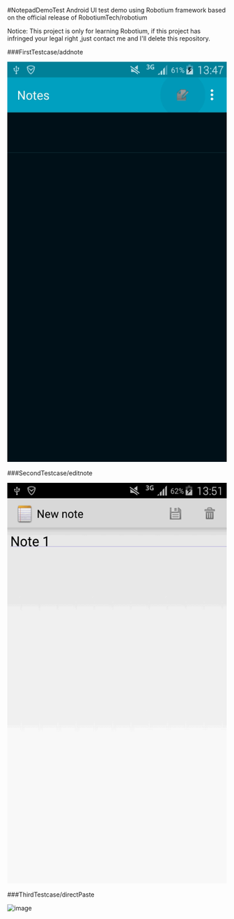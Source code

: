 ﻿#NotepadDemoTest
Android UI test demo using Robotium framework based on the official release of RobotiumTech/robotium

Notice: This project is only for learning Robotium, if this project has infringed your legal right ,just contact me and I'll delete this repository.

###FirstTestcase/addnote

![image](https://github.com/lightningshuo/NotepadDemoTest/blob/master/addNote.gif)

###SecondTestcase/editnote

![image](https://github.com/lightningshuo/NotepadDemoTest/blob/master/editTitle.gif)

###ThirdTestcase/directPaste

![image](https://github.com/lightningshuo/NotepadDemoTest/blob/master/addFromPaste.gif)